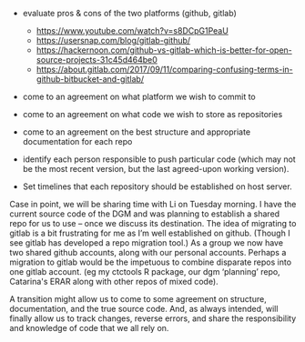 * evaluate pros & cons of the two platforms (github, gitlab)
	 + <https://www.youtube.com/watch?v=s8DCpG1PeaU>
	 + <https://usersnap.com/blog/gitlab-github/>
	 + <https://hackernoon.com/github-vs-gitlab-which-is-better-for-open-source-projects-31c45d464be0>
	 + <https://about.gitlab.com/2017/09/11/comparing-confusing-terms-in-github-bitbucket-and-gitlab/>
	 
* come to an agreement on what platform we wish to commit to
* come to an agreement on what code we wish to store as repositories
* come to an agreement on the best structure and appropriate documentation for each repo
* identify each person responsible to push particular code (which may not be the most recent version, but the last agreed-upon working version).
* Set timelines that each repository should be established on host server.


Case in point, we will be sharing time with Li on Tuesday morning. I have the current source code of the DGM and was planning to establish a shared repo for us to use – once we discuss its destination.
The idea of migrating to gitlab is a bit frustrating for me as I’m well established on github. (Though I see gitlab has developed a repo migration tool.)  As a group we now have two shared github accounts, along with our personal accounts. Perhaps a migration to gitlab would be the impetuous to combine disparate repos into one gitlab account. (eg my ctctools R package, our dgm ‘planning’ repo, Catarina's ERAR along with other repos of mixed code).

A transition might allow us to come to some agreement on structure, documentation, and the true source code. And, as always intended, will finally allow us to track changes, reverse errors, and share the responsibility and knowledge of code that we all rely on.
